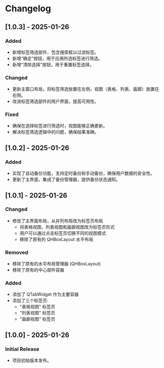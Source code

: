 # Changelog

## [1.0.3] - 2025-01-26
### Added
- 新增标签筛选部件，包含搜索框以过滤标签。
- 新增“确定”按钮，用于应用所选标签进行筛选。
- 新增“清除选择”按钮，用于重置标签选择。

### Changed
- 更新主窗口布局，将标签筛选放置在左侧，视图（表格、列表、画廊）放置在右侧。
- 改进标签筛选部件的用户界面，提高可用性。

### Fixed
- 确保在选择标签进行筛选时，视图能够正确更新。
- 解决标签筛选逻辑中的问题，确保结果准确。

## [1.0.2] - 2025-01-26
### Added
- 实现了自动备份功能，支持定时备份和手动备份，确保用户数据的安全性。
- 更新了主界面，集成了备份管理器，提供备份状态通知。

## [1.0.1] - 2025-01-26
### Changed
- 修改了主界面布局，从并列布局改为标签页布局
  - 将表格视图、列表视图和画廊视图改为标签页形式
  - 用户可以通过点击标签页切换不同的视图模式
  - 移除了原有的 QHBoxLayout 水平布局

### Removed
- 移除了原有的水平布局管理器 (QHBoxLayout)
- 移除了原有的中心部件容器

### Added
- 添加了 QTabWidget 作为主要容器
- 添加了三个标签页:
  - "表格视图" 标签页
  - "列表视图" 标签页
  - "画廊视图" 标签页

## [1.0.0] - 2025-01-26
### Initial Release
- 项目初始版本发布。
